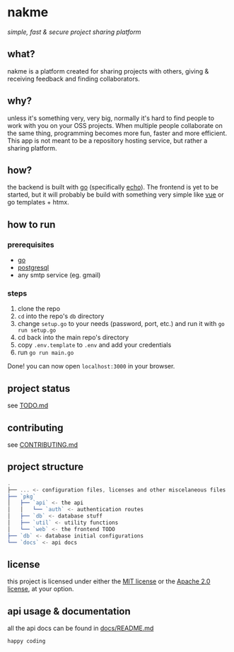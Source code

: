 # nakme

_simple, fast & secure project sharing platform_

## what?

nakme is a platform created for sharing projects with others, giving & receiving feedback and finding collaborators.

## why?

unless it's something very, very big, normally it's hard to find people to work with you on your OSS projects. When multiple people collaborate on the same thing, programming becomes more fun, faster and more efficient. This app is not meant to be a repository hosting service, but rather a sharing platform.

## how?

the backend is built with [go](https://golang.org/) (specifically [echo](https://echo.labstack.com/)). The frontend is yet to be started, but it will probably be build with something very simple like [vue](https://vuejs.org/) or go templates + htmx.

## how to run

### prerequisites

- [go](https://golang.org/)
- [postgresql](https://www.postgresql.org/)
- any smtp service (eg. gmail)

### steps

1. clone the repo
2. `cd` into the repo's `db` directory
3. change `setup.go` to your needs (password, port, etc.) and run it with `go run setup.go`
4. cd back into the main repo's directory
5. copy `.env.template` to `.env` and add your credentials
6. run `go run main.go`

Done! you can now open `localhost:3000` in your browser.

## project status

see [TODO.md](TODO.md)

## contributing

see [CONTRIBUTING.md](CONTRIBUTING.md)

## project structure

```js
.
├── ... <- configuration files, licenses and other miscelaneous files
├── `pkg`
│   ├── `api` <- the api
│   │   └── `auth` <- authentication routes
│   ├── `db` <- database stuff
│   ├── `util` <- utility functions
│   └── `web` <- the frontend TODO
├── `db` <- database initial configurations
└── `docs` <- api docs
```

## license

this project is licensed under either the [MIT license](LICENSE-MIT) or the [Apache 2.0 license](LICENSE-APACHE), at your option.

## api usage & documentation

all the api docs can be found in [docs/README.md](docs/README.md)

```
happy coding
```
